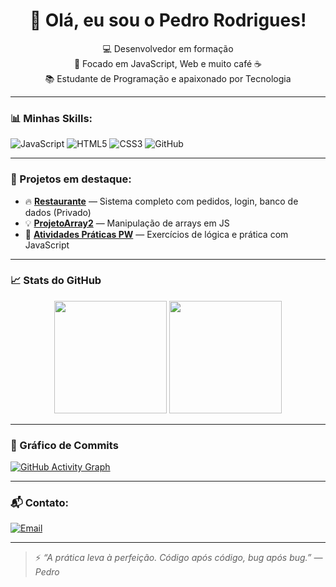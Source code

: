 <h1 align="center">👋 Olá, eu sou o Pedro Rodrigues!</h1>

<p align="center">
  💻 Desenvolvedor em formação <br>
  🚀 Focado em JavaScript, Web e muito café ☕<br>
  📚 Estudante de Programação e apaixonado por Tecnologia
</p>

---

### 📊 Minhas Skills:

![JavaScript](https://img.shields.io/badge/-JavaScript-F7DF1E?style=flat&logo=javascript&logoColor=black)
![HTML5](https://img.shields.io/badge/-HTML5-E34F26?style=flat&logo=html5&logoColor=white)
![CSS3](https://img.shields.io/badge/-CSS3-1572B6?style=flat&logo=css3)
![GitHub](https://img.shields.io/badge/-GitHub-181717?style=flat&logo=github)

---

### 📁 Projetos em destaque:

- 🔥 [**Restaurante**](https://github.com/pedrodasilvarodrigues/Restaurante) — Sistema completo com pedidos, login, banco de dados (Privado)
- 💡 [**ProjetoArray2**](https://github.com/pedrodasilvarodrigues/ProjetoArray2) — Manipulação de arrays em JS
- 📘 [**Atividades Práticas PW**](https://github.com/pedrodasilvarodrigues/Atividades-Pr-ticas_Tarde_PW) — Exercícios de lógica e prática com JavaScript

---

### 📈 Stats do GitHub

<p align="center">
  <img height="180em" src="https://github-readme-stats.vercel.app/api?username=pedrodasilvarodrigues&show_icons=true&theme=radical"/>
  <img height="180em" src="https://github-readme-stats.vercel.app/api/top-langs/?username=pedrodasilvarodrigues&layout=compact&theme=radical"/>
</p>

---

### 🧮 Gráfico de Commits

[![GitHub Activity Graph](https://github-readme-activity-graph.vercel.app/graph?username=pedrodasilvarodrigues&theme=tokyo-night&hide_border=true)](https://github.com/pedrodasilvarodrigues)

---

### 📬 Contato:

[![Email](https://img.shields.io/badge/-Email-red?style=flat&logo=gmail&logoColor=white)](mailto:pedrosilva1233123567@gmail.com)

---

> ⚡ *“A prática leva à perfeição. Código após código, bug após bug.” — Pedro*




